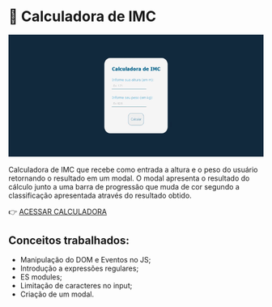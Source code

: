 # 💟 Calculadora de IMC

<p>
  <img width="800px" src="https://raw.githubusercontent.com/camilafbc/calculadora-de-imc/main/assets/img/to-readme.gif"/>
</p>

Calculadora de IMC que recebe como entrada a altura e o peso do usuário retornando o resultado em um modal. O modal apresenta o resultado do cálculo junto a uma barra de progressão que muda de cor segundo a classificação apresentada através do resultado obtido.

👉 [ACESSAR CALCULADORA](https://camilafbc.github.io/calculadora-de-imc/)

## Conceitos trabalhados:
* Manipulação do DOM e Eventos no JS;
* Introdução a expressões regulares;
* ES modules;
* Limitação de caracteres no input;
* Criação de um modal.
